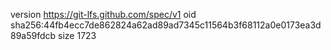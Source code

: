 version https://git-lfs.github.com/spec/v1
oid sha256:44fb4ecc7de862824a62ad89ad7345c11564b3f68112a0e0173ea3d89a59fdcb
size 1723
